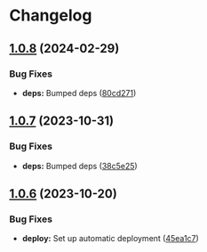 # Changelog

## [1.0.8](https://github.com/postalsys/certs/compare/v1.0.7...v1.0.8) (2024-02-29)


### Bug Fixes

* **deps:** Bumped deps ([80cd271](https://github.com/postalsys/certs/commit/80cd2710c33c2d3975be8dfde3b8f3f0187f7ad0))

## [1.0.7](https://github.com/postalsys/certs/compare/v1.0.6...v1.0.7) (2023-10-31)


### Bug Fixes

* **deps:** Bumped deps ([38c5e25](https://github.com/postalsys/certs/commit/38c5e2537a1f63e8dd1c3529feecd78794dffde2))

## [1.0.6](https://github.com/postalsys/certs/compare/v1.0.5...v1.0.6) (2023-10-20)


### Bug Fixes

* **deploy:** Set up automatic deployment ([45ea1c7](https://github.com/postalsys/certs/commit/45ea1c71d8a4bf8fdbacefa38fa529022e68748e))
